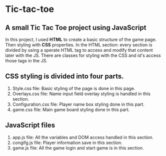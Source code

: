 # Tic-tac-toe
## A small Tic Tac Toe project using JavaScript

In this project, I used **HTML** to create a basic structure of the game page. Then styling with **CSS** properties. In the HTML section:
every section is divided by using a sperate HTML tag to access and modify that content later with the JS. There are classes for styling with the CSS and id's 
access those tags in the JS. 

CSS styling is divided into four parts. 
---
1) Style.css file: Basic styling of the page is done in this page.
2) Overlays.css file: Name input field overlay styling is handled in this section.
3) Configuration.css file: Player name box styling done in this part.
4) game.css file: Main game board styling done in this part.

JavaScript files
---
1) app.js file: All the variables and DOM access handled in this section.
2) congifg.js file: Player information save in this section.
3) game.js file: All the game login and start game is in this section.
